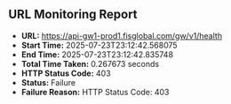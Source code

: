 ## URL Monitoring Report

- **URL:** https://api-gw1-prod1.fisglobal.com/gw/v1/health
- **Start Time:** 2025-07-23T23:12:42.568075
- **End Time:** 2025-07-23T23:12:42.835748
- **Total Time Taken:** 0.267673 seconds
- **HTTP Status Code:** 403
- **Status:** Failure
- **Failure Reason:** HTTP Status Code: 403
